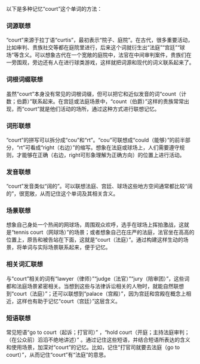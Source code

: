以下是多种记忆“court”这个单词的方法：

### 词源联想
“court”来源于拉丁语“curtis”，最初表示“院子、庭院”。在古代，很多重要活动，比如审判、贵族社交等都在庭院里进行，后来这个词就衍生出“法庭”“宫廷”“球场”等含义。可以想象古代在一个宽敞的庭院中，法官在中间审判案件，贵族们在一旁围观，旁边还有人在进行球类游戏，这样就把词源和现代的词义联系起来了。

### 词根词缀联想
虽然“court”本身没有常见的词根词缀，但可以把它和近似发音的词“count（计数；伯爵）”联系起来。在宫廷或法庭场景中，“count（伯爵）”这样的贵族常常出现，而“court”就是他们活动的场所，通过这种方式进行联想记忆。

### 词形联想
“court”的拼写可以拆分成“cou”和“rt”。“cou”可联想成“could（能够）”的前半部分，“rt”可看成“right（右边）”的缩写。想象在法庭或球场上，人们需要遵守规则，才能够在正确（右边，right可形象理解为正确方向）的位置上进行活动。

### 发音联想
“court”发音类似“阔的”。可以联想法庭、宫廷、球场这些地方空间通常都比较“阔的”，很宽敞，从而记住这个单词及其相关含义。

### 场景联想
想象自己身处一个热闹的网球场，周围观众欢呼，选手在球场上挥拍激战，这就是“tennis court（网球场）”的场景；或者想象自己在庄严的法庭，法官坐在高高的位置上，原告和被告站在下面，这就是“court（法庭）”。通过构建这样生动的场景，将单词与实际场景联系起来，便于记忆。

### 相关词汇联想
与“court”相关的词有“lawyer（律师）”“judge（法官）”“jury（陪审团）”，这些词都和法庭场景紧密相关。当想到这些与法律诉讼相关的人物时，就能自然联想到“court（法庭）”；还可以联想到“palace（宫殿）”，因为宫廷和宫殿在概念上相近，这样也有助于记忆“court（宫廷）”这层含义。

### 短语联想
常见短语“go to court（起诉；打官司）” ，“hold court（开庭；主持法庭审判；（在公众前）滔滔不绝地讲述）” 。通过记住这些短语，并结合短语所表达的含义和使用场景，加深对“court”的记忆。比如，记住“打官司就要去法庭（go to court）”，从而记住“court”有“法庭”的意思。 